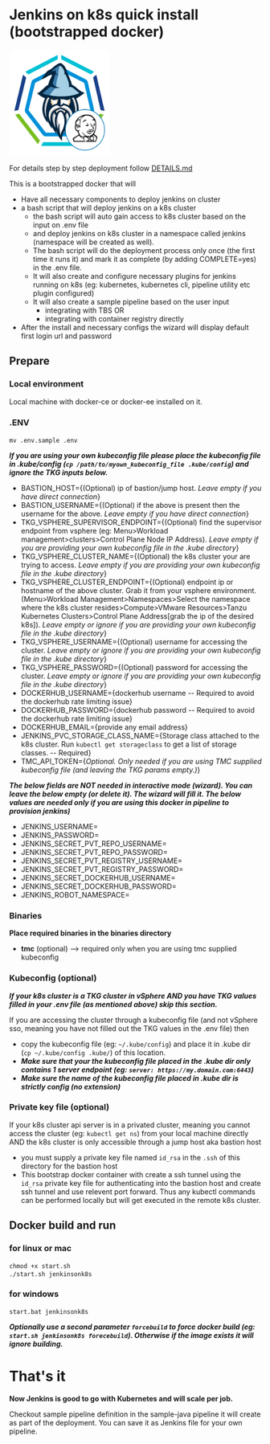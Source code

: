 # Jenkins on k8s quick install (bootstrapped docker)

<img src="images/logo.png" alt="Jenkins on K8s" width=200 height=210/> 

For details step by step deployment follow [DETAILS.md](DETAILS.md)

This is a bootstrapped docker that will
- Have all necessary components to deploy jenkins on cluster
- a bash script that will deploy jenkins on a k8s cluster
  - the bash script will auto gain access to k8s cluster based on the input on .env file 
  - and deploy jenkins on k8s cluster in a namespace called jenkins (namespace will be created as well).
  - The bash script will do the deployment process only once (the first time it runs it) and mark it as complete (by adding COMPLETE=yes) in the .env file.
  - It will also create and configure necessary plugins for jenkins running on k8s (eg: kubernetes, kubernetes cli, pipeline utility etc plugin configured)
  - It will also create a sample pipeline based on the user input
    - integrating with TBS OR
    - integrating with container registry directly
- After the install and necessary configs the wizard will display default first login url and password

## Prepare

### Local environment
Local machine with docker-ce or docker-ee installed on it.

### .ENV

`mv .env.sample .env`

***If you are using your own kubeconfig file please place the kubeconfig file in .kube/config (`cp /path/to/myown_kubeconfig_file .kube/config`) and ignore the TKG inputs below.***

- BASTION_HOST={(Optional) ip of bastion/jump host. *Leave empty if you have direct connection*}
- BASTION_USERNAME={(Optional) if the above is present then the username for the above. *Leave empty if you have direct connection*}
- TKG_VSPHERE_SUPERVISOR_ENDPOINT={(Optional) find the supervisor endpoint from vsphere (eg: Menu>Workload management>clusters>Control Plane Node IP Address). *Leave empty if you are providing your own kubeconfig file in the .kube directory*}
- TKG_VSPHERE_CLUSTER_NAME={(Optional) the k8s cluster your are trying to access. *Leave empty if you are providing your own kubeconfig file in the .kube directory*}
- TKG_VSPHERE_CLUSTER_ENDPOINT={(Optional) endpoint ip or hostname of the above cluster. Grab it from your vsphere environment. (Menu>Workload Management>Namespaces>Select the namespace where the k8s cluster resides>Compute>VMware Resources>Tanzu Kubernetes Clusters>Control Plane Address[grab the ip of the desired k8s]). *Leave empty or ignore if you are providing your own kubeconfig file in the .kube directory*}
- TKG_VSPHERE_USERNAME={(Optional) username for accessing the cluster. *Leave empty or ignore if you are providing your own kubeconfig file in the .kube directory*}
- TKG_VSPHERE_PASSWORD={(Optional) password for accessing the cluster. *Leave empty or ignore if you are providing your own kubeconfig file in the .kube directory*}
- DOCKERHUB_USERNAME={dockerhub username -- Required to avoid the dockerhub rate limiting issue}
- DOCKERHUB_PASSWORD={dockerhub password -- Required to avoid the dockerhub rate limiting issue}
- DOCKERHUB_EMAIL={provide any email address}
- JENKINS_PVC_STORAGE_CLASS_NAME={Storage class attached to the k8s cluster. Run `kubectl get storageclass` to get a list of storage classes. -- Required}
- TMC_API_TOKEN={*Optional. Only needed if you are using TMC supplied kubeconfig file (and leaving the TKG params empty.)*}

***The below fields are NOT needed in interactive mode (wizard). You can leave the below empty (or delete it). The wizard will fill it. The below values are needed only if you are using this docker in pipeline to provision jenkins)***
- JENKINS_USERNAME=
- JENKINS_PASSWORD=
- JENKINS_SECRET_PVT_REPO_USERNAME=
- JENKINS_SECRET_PVT_REPO_PASSWORD=
- JENKINS_SECRET_PVT_REGISTRY_USERNAME=
- JENKINS_SECRET_PVT_REGISTRY_PASSWORD=
- JENKINS_SECRET_DOCKERHUB_USERNAME=
- JENKINS_SECRET_DOCKERHUB_PASSWORD=
- JENKINS_ROBOT_NAMESPACE=

### Binaries

**Place required binaries in the binaries directory**
- **tmc** (optional) --> required only when you are using tmc supplied kubeconfig

### Kubeconfig (optional)

***If your k8s cluster is a TKG cluster in vSphere AND you have TKG values filled in your .env file (as mentioned above) skip this section.***

If you are accessing the cluster through a kubeconfig file (and not vSphere sso, meaning you have not filled out the TKG values in the .env file) then
- copy the kubeconfig file (eg: `~/.kube/config`) and place it in .kube dir (`cp ~/.kube/config .kube/`) of this location.
- ***Make sure that your the kubeconfig file placed in the .kube dir only contains 1 server endpoint (eg: `server: https://my.domain.com:6443`)***
- ***Make sure the name of the kubeconfig file placed in .kube dir is strictly **config** (no extension)***

### Private key file (optional)

If your k8s cluster api server is in a privated cluster, meaning you cannot access the cluster (eg: `kubectl get ns`) from your local machine directly AND the k8s cluster is only accessible through a jump host aka bastion host
- you must supply a private key file named `id_rsa` in the `.ssh` of this directory for the bastion host
- This bootstrap docker container with create a ssh tunnel using the `id_rsa` private key file for authenticating into the bastion host and create ssh tunnel and use relevent port forward. Thus any kubectl commands can be performed locally but will get executed in the remote k8s cluster.


## Docker build and run

### for linux or mac
```
chmod +x start.sh
./start.sh jenkinsonk8s
```

### for windows
```
start.bat jenkinsonk8s
```

***Optionally use a second parameter `forcebuild` to force docker build (eg: `start.sh jenkinsonk8s forecebuild`). Otherwise if the image exists it will ignore building.***

# That's it

**Now Jenkins is good to go with Kubernetes and will scale per job.**

Checkout sample pipeline definition in the sample-java pipeline it will create as part of the deployment. You can save it as Jenkins file for your own pipeline.  